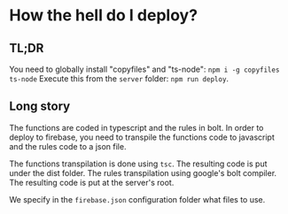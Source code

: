 # How the hell do I deploy?

## TL;DR
You need to globally install "copyfiles" and "ts-node": `npm i -g copyfiles ts-node`
Execute this from the `server` folder: `npm run deploy`.

## Long story
The functions are coded in typescript and the rules in bolt. In order to deploy to firebase, you need to transpile the functions code to javascript and the rules code to a json file. 

The functions transpilation is done using `tsc`. The resulting code is put under the dist folder.  The rules transpilation using google's bolt compiler. The resulting code is put at the server's root. 

We specify in the `firebase.json` configuration folder what files to use.